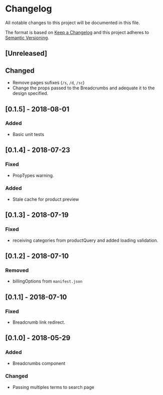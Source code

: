 # Changelog

All notable changes to this project will be documented in this file.

The format is based on [Keep a Changelog](http://keepachangelog.com/en/1.0.0/)
and this project adheres to [Semantic Versioning](http://semver.org/spec/v2.0.0.html).

## [Unreleased]
## Changed
- Remove pages sufixes (`/s`, `/d`, `/sc`)
- Change the props passed to the Breadcrumbs and adequate it to the design specified.

## [0.1.5] - 2018-08-01
### Added
- Basic unit tests

## [0.1.4] - 2018-07-23
### Fixed
- PropTypes warning.

### Added
- Stale cache for product preview

## [0.1.3] - 2018-07-19
### Fixed
- receiving categories from productQuery and added loading validation.

## [0.1.2] - 2018-07-10
### Removed
- billingOptions from `manifest.json`

## [0.1.1] - 2018-07-10
### Fixed
- Breadcrumb link redirect.

## [0.1.0] - 2018-05-29
### Added
- Breadcrumbs component

### Changed
- Passing multiples terms to search page
